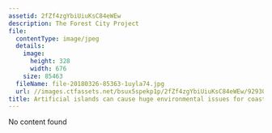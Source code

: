 ```yaml
---
assetid: 2fZf4zgYbiUiuKsC84eWEw
description: The Forest City Project
file:
  contentType: image/jpeg
  details:
    image:
      height: 328
      width: 676
    size: 85463
  fileName: file-20180326-85363-1uyla74.jpg
  url: //images.ctfassets.net/bsux5spekp1p/2fZf4zgYbiUiuKsC84eWEw/92930174eaedc52ff344ec44e0f7656c/file-20180326-85363-1uyla74.jpg
title: Artificial islands can cause huge environmental issues for coastlines.
---
```

No content found